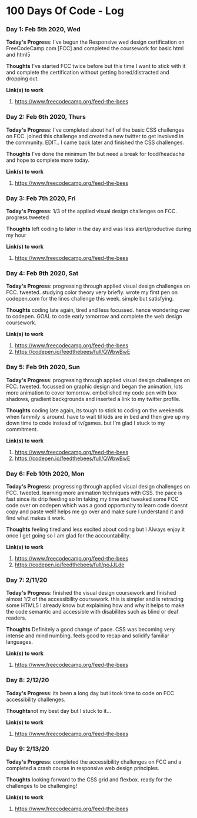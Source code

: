 # 100 Days Of Code - Log

### Day 1: Feb 5th 2020, Wed

**Today's Progress**: I've begun the Responsive wed design certification on FreeCodeCamp.com [FCC] and completed the coursework for basic html and html5

**Thoughts** I've started FCC twice before but this time I want to stick with it and complete the certification without getting bored/distracted and dropping out.

**Link(s) to work**
1. https://www.freecodecamp.org/feed-the-bees

### Day 2: Feb 6th 2020, Thurs

**Today's Progress**: I've completed about half of the basic CSS challenges on FCC. joined this challenge and created a new twitter to get involved in the community. EDIT.. I came back later and finished the CSS challenges.

**Thoughts** I've done the minimum 1hr but need a break for food/headache and hope to complete more today. 

**Link(s) to work**
1. https://www.freecodecamp.org/feed-the-bees

### Day 3: Feb 7th 2020, Fri

**Today's Progress**: 1/3 of the applied visual design challenges on FCC. progress tweeted

**Thoughts** left coding to later in the day and was less alert/productive during my hour

**Link(s) to work**
1. https://www.freecodecamp.org/feed-the-bees

### Day 4: Feb 8th 2020, Sat

**Today's Progress**: progressing through applied visual design challenges on FCC. tweeted. studying color theory very briefly. wrote my first pen on codepen.com for the lines challenge this week. simple but satisfying.

**Thoughts** coding late again, tired and less focussed. hence wondering over to codepen. GOAL to code early tomorrow and complete the web design coursework. 

**Link(s) to work**
1. https://www.freecodecamp.org/feed-the-bees
2. https://codepen.io/feedthebees/full/QWbwBwE

### Day 5: Feb 9th 2020, Sun

**Today's Progress**: progressing through applied visual design challenges on FCC. tweeted. focussed on graphic design and began the animation, lots more animation to cover tomorrow. embellished my code pen with box shadows, gradient backgrounds and inserted a link to my twitter profile. 

**Thoughts** coding late again, its tough to stick to coding on the weekends when fammily is around. have to wait til kids are in bed and then give up my down time to code instead of tv/games. but I'm glad I stuck to my commitment. 

**Link(s) to work**
1. https://www.freecodecamp.org/feed-the-bees
2. https://codepen.io/feedthebees/full/QWbwBwE

### Day 6: Feb 10th 2020, Mon

**Today's Progress**: progressing through applied visual design challenges on FCC. tweeted. learning more animation techniques with CSS. the pace is fast since its drip feeding so Im taking my time and tweaked some FCC code over on codepen which was a good opportunity to learn code doesnt copy and paste well! helps me go over and make sure I understand it and find what makes it work.  

**Thoughts** feeling tired and less excited about coding but I Always enjoy it once I get going so I am glad for the accountability. 

**Link(s) to work**
1. https://www.freecodecamp.org/feed-the-bees
2. https://codepen.io/feedthebees/full/poJJLde

### Day 7: 2/11/20

**Today's Progress**: finished the visual design coursework and finished almost 1/2 of the accessibility coursework. this is simpler and is retracing some HTML5 I already know but explaining how and why it helps to make the code semantic and accessible with disabilites such as blind or deaf readers.   

**Thoughts** Definitely a good change of pace. CSS was becoming very intense and mind numbing. feels good to recap and solidify familiar languages. 

**Link(s) to work**
1. https://www.freecodecamp.org/feed-the-bees

### Day 8: 2/12/20

**Today's Progress**: its been a long day but i took time to code on FCC accessibility challenges.   

**Thoughts**not my best day but I stuck to it...

**Link(s) to work**
1. https://www.freecodecamp.org/feed-the-bees

### Day 9: 2/13/20

**Today's Progress**: completed the accessibility challenges on FCC and a completed a crash course in responsive web design principles.   

**Thoughts** looking forward to the CSS grid and flexbox. ready for the challenges to be challenging!

**Link(s) to work**
1. https://www.freecodecamp.org/feed-the-bees
